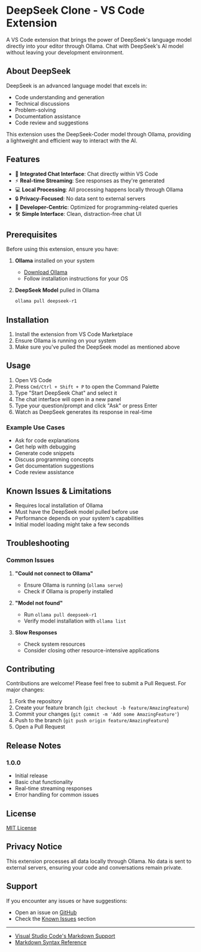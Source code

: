 # DeepSeek Clone - VS Code Extension

A VS Code extension that brings the power of DeepSeek's language model directly into your editor through Ollama. Chat with DeepSeek's AI model without leaving your development environment.

## About DeepSeek

DeepSeek is an advanced language model that excels in:
- Code understanding and generation
- Technical discussions
- Problem-solving
- Documentation assistance
- Code review and suggestions

This extension uses the DeepSeek-Coder model through Ollama, providing a lightweight and efficient way to interact with the AI.

## Features

- 🚀 **Integrated Chat Interface**: Chat directly within VS Code
- ⚡ **Real-time Streaming**: See responses as they're generated
- 💻 **Local Processing**: All processing happens locally through Ollama
- 🔒 **Privacy-Focused**: No data sent to external servers
- 🎯 **Developer-Centric**: Optimized for programming-related queries
- 🛠 **Simple Interface**: Clean, distraction-free chat UI

## Prerequisites

Before using this extension, ensure you have:

1. **Ollama** installed on your system
   - [Download Ollama](https://ollama.ai/download)
   - Follow installation instructions for your OS

2. **DeepSeek Model** pulled in Ollama
   ```bash
   ollama pull deepseek-r1
   ```

## Installation

1. Install the extension from VS Code Marketplace
2. Ensure Ollama is running on your system
3. Make sure you've pulled the DeepSeek model as mentioned above

## Usage

1. Open VS Code
2. Press `Cmd/Ctrl + Shift + P` to open the Command Palette
3. Type "Start DeepSeek Chat" and select it
4. The chat interface will open in a new panel
5. Type your question/prompt and click "Ask" or press Enter
6. Watch as DeepSeek generates its response in real-time

### Example Use Cases

- Ask for code explanations
- Get help with debugging
- Generate code snippets
- Discuss programming concepts
- Get documentation suggestions
- Code review assistance

## Known Issues & Limitations

- Requires local installation of Ollama
- Must have the DeepSeek model pulled before use
- Performance depends on your system's capabilities
- Initial model loading might take a few seconds

## Troubleshooting

### Common Issues

1. **"Could not connect to Ollama"**
   - Ensure Ollama is running (`ollama serve`)
   - Check if Ollama is properly installed

2. **"Model not found"**
   - Run `ollama pull deepseek-r1`
   - Verify model installation with `ollama list`

3. **Slow Responses**
   - Check system resources
   - Consider closing other resource-intensive applications

## Contributing

Contributions are welcome! Please feel free to submit a Pull Request. For major changes:

1. Fork the repository
2. Create your feature branch (`git checkout -b feature/AmazingFeature`)
3. Commit your changes (`git commit -m 'Add some AmazingFeature'`)
4. Push to the branch (`git push origin feature/AmazingFeature`)
5. Open a Pull Request

## Release Notes

### 1.0.0
- Initial release
- Basic chat functionality
- Real-time streaming responses
- Error handling for common issues

## License

[MIT License](LICENSE)

## Privacy Notice

This extension processes all data locally through Ollama. No data is sent to external servers, ensuring your code and conversations remain private.

## Support

If you encounter any issues or have suggestions:
- Open an issue on [GitHub](https://github.com/joegeorge022/Deepseek-Extension/issues)
- Check the [Known Issues](#known-issues--limitations) section

---


* [Visual Studio Code's Markdown Support](http://code.visualstudio.com/docs/languages/markdown)
* [Markdown Syntax Reference](https://help.github.com/articles/markdown-basics/)

